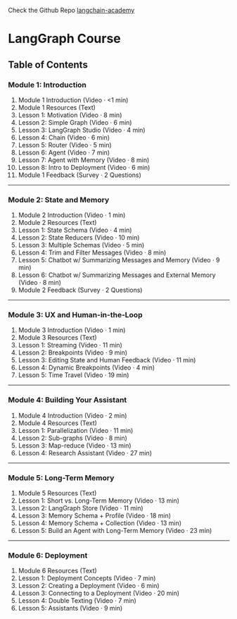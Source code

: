 Check the Github Repo [langchain-academy](https://github.com/langchain-ai/langchain-academy/tree/main)

# LangGraph Course

## Table of Contents

### Module 1: Introduction
1. Module 1 Introduction (Video · <1 min)
2. Module 1 Resources (Text)
3. Lesson 1: Motivation (Video · 8 min)
4. Lesson 2: Simple Graph (Video · 6 min)
5. Lesson 3: LangGraph Studio (Video · 4 min)
6. Lesson 4: Chain (Video · 6 min)
7. Lesson 5: Router (Video · 5 min)
8. Lesson 6: Agent (Video · 7 min)
9. Lesson 7: Agent with Memory (Video · 8 min)
10. Lesson 8: Intro to Deployment (Video · 6 min)
11. Module 1 Feedback (Survey · 2 Questions)

---

### Module 2: State and Memory
1. Module 2 Introduction (Video · 1 min)
2. Module 2 Resources (Text)
3. Lesson 1: State Schema (Video · 4 min)
4. Lesson 2: State Reducers (Video · 10 min)
5. Lesson 3: Multiple Schemas (Video · 5 min)
6. Lesson 4: Trim and Filter Messages (Video · 8 min)
7. Lesson 5: Chatbot w/ Summarizing Messages and Memory (Video · 9 min)
8. Lesson 6: Chatbot w/ Summarizing Messages and External Memory (Video · 8 min)
9. Module 2 Feedback (Survey · 2 Questions)

---

### Module 3: UX and Human-in-the-Loop
1. Module 3 Introduction (Video · 1 min)
2. Module 3 Resources (Text)
3. Lesson 1: Streaming (Video · 11 min)
4. Lesson 2: Breakpoints (Video · 9 min)
5. Lesson 3: Editing State and Human Feedback (Video · 11 min)
6. Lesson 4: Dynamic Breakpoints (Video · 4 min)
7. Lesson 5: Time Travel (Video · 19 min)

---

### Module 4: Building Your Assistant
1. Module 4 Introduction (Video · 2 min)
2. Module 4 Resources (Text)
3. Lesson 1: Parallelization (Video · 11 min)
4. Lesson 2: Sub-graphs (Video · 8 min)
5. Lesson 3: Map-reduce (Video · 13 min)
6. Lesson 4: Research Assistant (Video · 27 min)

---

### Module 5: Long-Term Memory
1. Module 5 Resources (Text)
2. Lesson 1: Short vs. Long-Term Memory (Video · 13 min)
3. Lesson 2: LangGraph Store (Video · 11 min)
4. Lesson 3: Memory Schema + Profile (Video · 18 min)
5. Lesson 4: Memory Schema + Collection (Video · 13 min)
6. Lesson 5: Build an Agent with Long-Term Memory (Video · 23 min)

---

### Module 6: Deployment
1. Module 6 Resources (Text)
2. Lesson 1: Deployment Concepts (Video · 7 min)
3. Lesson 2: Creating a Deployment (Video · 6 min)
4. Lesson 3: Connecting to a Deployment (Video · 20 min)
5. Lesson 4: Double Texting (Video · 7 min)
6. Lesson 5: Assistants (Video · 9 min)

